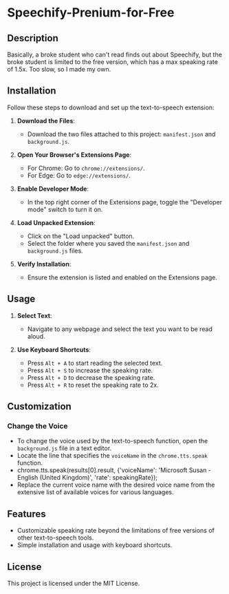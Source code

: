 # Speechify-Prenium-for-Free

## Description

Basically, a broke student who can't read finds out about Speechify, but the broke student is limited to the free version, which has a max speaking rate of 1.5x. Too slow, so I made my own.

## Installation

Follow these steps to download and set up the text-to-speech extension:

1. **Download the Files**:
   - Download the two files attached to this project: `manifest.json` and `background.js`.

2. **Open Your Browser's Extensions Page**:
   - For Chrome: Go to `chrome://extensions/`.
   - For Edge: Go to `edge://extensions/`.

3. **Enable Developer Mode**:
   - In the top right corner of the Extensions page, toggle the "Developer mode" switch to turn it on.

4. **Load Unpacked Extension**:
   - Click on the "Load unpacked" button.
   - Select the folder where you saved the `manifest.json` and `background.js` files.

5. **Verify Installation**:
   - Ensure the extension is listed and enabled on the Extensions page.

## Usage

1. **Select Text**:
   - Navigate to any webpage and select the text you want to be read aloud.

2. **Use Keyboard Shortcuts**:
   - Press `Alt + A` to start reading the selected text.
   - Press `Alt + S` to increase the speaking rate.
   - Press `Alt + D` to decrease the speaking rate.
   - Press `Alt + R` to reset the speaking rate to 2x.

## Customization

### Change the Voice

- To change the voice used by the text-to-speech function, open the `background.js` file in a text editor.
- Locate the line that specifies the `voiceName` in the `chrome.tts.speak` function.
- chrome.tts.speak(results[0].result, {'voiceName': 'Microsoft Susan - English (United Kingdom)', 'rate': speakingRate});
- Replace the current voice name with the desired voice name from the extensive list of available voices for various languages.

## Features

- Customizable speaking rate beyond the limitations of free versions of other text-to-speech tools.
- Simple installation and usage with keyboard shortcuts.

## License

This project is licensed under the MIT License.
